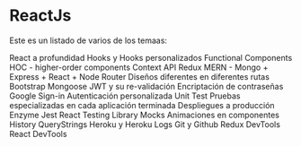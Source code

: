 # ReactJs

Este es un listado de varios de los temaas:

React a profundidad
Hooks y Hooks personalizados
Functional Components
HOC - higher-order components
Context API
Redux
MERN - Mongo + Express + React + Node
Router
Diseños diferentes en diferentes rutas
Bootstrap
Mongoose
JWT y su re-validación
Encriptación de contraseñas
Google Sign-in
Autenticación personalizada
Unit Test
Pruebas especializadas en cada aplicación terminada
Despliegues a producción
Enzyme
Jest
React Testing Library
Mocks
Animaciones en componentes
History
QueryStrings
Heroku y Heroku Logs
Git y Github
Redux DevTools
React DevTools
